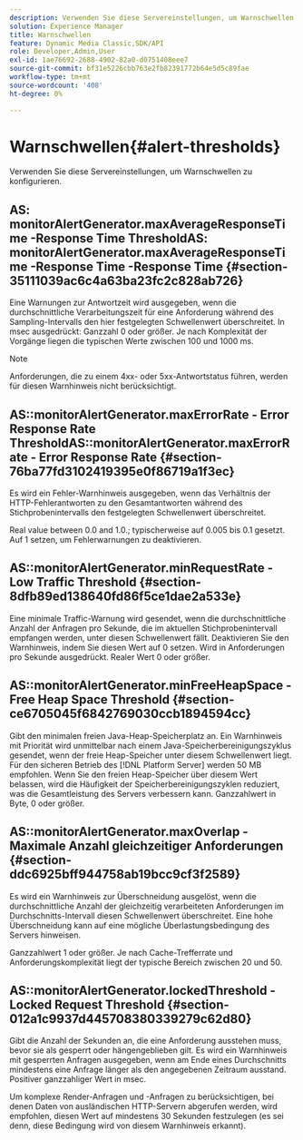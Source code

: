 ```yaml
---
description: Verwenden Sie diese Servereinstellungen, um Warnschwellen zu konfigurieren.
solution: Experience Manager
title: Warnschwellen
feature: Dynamic Media Classic,SDK/API
role: Developer,Admin,User
exl-id: 1ae76692-2688-4902-82a0-d0751408eee7
source-git-commit: bf31e5226cbb763e2fb82391772b64e5d5c89fae
workflow-type: tm+mt
source-wordcount: '408'
ht-degree: 0%

---
```


# Warnschwellen{#alert-thresholds}

Verwenden Sie diese Servereinstellungen, um Warnschwellen zu konfigurieren.

## AS: monitorAlertGenerator.maxAverageResponseTime -Response Time ThresholdAS: monitorAlertGenerator.maxAverageResponseTime -Response Time -Response Time {#section-35111039ac6c4a63ba23fc2c828ab726}

Eine Warnungen zur Antwortzeit wird ausgegeben, wenn die durchschnittliche Verarbeitungszeit für eine Anforderung während des Sampling-Intervalls den hier festgelegten Schwellenwert überschreitet. In msec ausgedrückt: Ganzzahl 0 oder größer. Je nach Komplexität der Vorgänge liegen die typischen Werte zwischen 100 und 1000 ms.

>[!NOTE]
>
>Anforderungen, die zu einem 4xx- oder 5xx-Antwortstatus führen, werden für diesen Warnhinweis nicht berücksichtigt.

## AS::monitorAlertGenerator.maxErrorRate - Error Response Rate ThresholdAS::monitorAlertGenerator.maxErrorRate - Error Response Rate {#section-76ba77fd3102419395e0f86719a1f3ec}

Es wird ein Fehler-Warnhinweis ausgegeben, wenn das Verhältnis der HTTP-Fehlerantworten zu den Gesamtantworten während des Stichprobenintervalls den festgelegten Schwellenwert überschreitet.

Real value between 0.0 and 1.0.; typischerweise auf 0.005 bis 0.1 gesetzt. Auf 1 setzen, um Fehlerwarnungen zu deaktivieren.

## AS::monitorAlertGenerator.minRequestRate - Low Traffic Threshold {#section-8dfb89ed138640fd86f5ce1dae2a533e}

Eine minimale Traffic-Warnung wird gesendet, wenn die durchschnittliche Anzahl der Anfragen pro Sekunde, die im aktuellen Stichprobenintervall empfangen werden, unter diesen Schwellenwert fällt. Deaktivieren Sie den Warnhinweis, indem Sie diesen Wert auf 0 setzen. Wird in Anforderungen pro Sekunde ausgedrückt. Realer Wert 0 oder größer.

## AS::monitorAlertGenerator.minFreeHeapSpace -Free Heap Space Threshold {#section-ce6705045f6842769030ccb1894594cc}

Gibt den minimalen freien Java-Heap-Speicherplatz an. Ein Warnhinweis mit Priorität wird unmittelbar nach einem Java-Speicherbereinigungszyklus gesendet, wenn der freie Heap-Speicher unter diesem Schwellenwert liegt. Für den sicheren Betrieb des [!DNL Platform Server] werden 50 MB empfohlen. Wenn Sie den freien Heap-Speicher über diesem Wert belassen, wird die Häufigkeit der Speicherbereinigungszyklen reduziert, was die Gesamtleistung des Servers verbessern kann. Ganzzahlwert in Byte, 0 oder größer.

## AS::monitorAlertGenerator.maxOverlap - Maximale Anzahl gleichzeitiger Anforderungen {#section-ddc6925bff944758ab19bcc9cf3f2589}

Es wird ein Warnhinweis zur Überschneidung ausgelöst, wenn die durchschnittliche Anzahl der gleichzeitig verarbeiteten Anforderungen im Durchschnitts-Intervall diesen Schwellenwert überschreitet. Eine hohe Überschneidung kann auf eine mögliche Überlastungsbedingung des Servers hinweisen.

Ganzzahlwert 1 oder größer. Je nach Cache-Trefferrate und Anforderungskomplexität liegt der typische Bereich zwischen 20 und 50.

## AS::monitorAlertGenerator.lockedThreshold - Locked Request Threshold {#section-012a1c9937d445708380339279c62d80}

Gibt die Anzahl der Sekunden an, die eine Anforderung ausstehen muss, bevor sie als gesperrt oder hängengeblieben gilt. Es wird ein Warnhinweis mit gesperrten Anfragen ausgegeben, wenn am Ende eines Durchschnitts mindestens eine Anfrage länger als den angegebenen Zeitraum ausstand. Positiver ganzzahliger Wert in msec.

Um komplexe Render-Anfragen und -Anfragen zu berücksichtigen, bei denen Daten von ausländischen HTTP-Servern abgerufen werden, wird empfohlen, diesen Wert auf mindestens 30 Sekunden festzulegen (es sei denn, diese Bedingung wird von diesem Warnhinweis erkannt).
